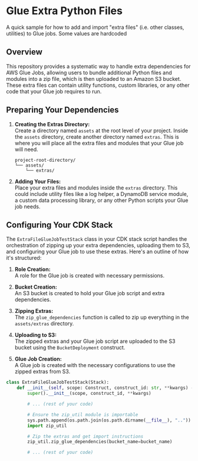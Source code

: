 # Glue Extra Python Files

A quick sample for how to add and import "extra files" (i.e. other classes, utilities) to Glue jobs. Some values are hardcoded

## Overview

This repository provides a systematic way to handle extra dependencies for AWS Glue Jobs, allowing users to bundle additional Python files and modules into a zip file, which is then uploaded to an Amazon S3 bucket. These extra files can contain utility functions, custom libraries, or any other code that your Glue job requires to run.

## Preparing Your Dependencies

1. **Creating the Extras Directory:**  
   Create a directory named `assets` at the root level of your project. Inside the `assets` directory, create another directory named `extras`. This is where you will place all the extra files and modules that your Glue job will need.
   
    ```plaintext
    project-root-directory/
    └── assets/
        └── extras/
    ```

2. **Adding Your Files:**  
   Place your extra files and modules inside the `extras` directory. This could include utility files like a log helper, a DynamoDB service module, a custom data processing library, or any other Python scripts your Glue job needs.

## Configuring Your CDK Stack

The `ExtraFileGlueJobTestStack` class in your CDK stack script handles the orchestration of zipping up your extra dependencies, uploading them to S3, and configuring your Glue job to use these extras. Here's an outline of how it's structured:

1. **Role Creation:**  
   A role for the Glue job is created with necessary permissions.

2. **Bucket Creation:**  
   An S3 bucket is created to hold your Glue job script and extra dependencies.

3. **Zipping Extras:**  
   The `zip_glue_dependencies` function is called to zip up everything in the `assets/extras` directory.

4. **Uploading to S3:**  
   The zipped extras and your Glue job script are uploaded to the S3 bucket using the `BucketDeployment` construct.

5. **Glue Job Creation:**  
   A Glue job is created with the necessary configurations to use the zipped extras from S3.

```python
class ExtraFileGlueJobTestStack(Stack):
    def __init__(self, scope: Construct, construct_id: str, **kwargs) -> None:
        super().__init__(scope, construct_id, **kwargs)

        # ... (rest of your code)

        # Ensure the zip_util module is importable
        sys.path.append(os.path.join(os.path.dirname(__file__), ".."))
        import zip_util

        # Zip the extras and get import instructions
        zip_util.zip_glue_dependencies(bucket_name=bucket_name)

        # ... (rest of your code)
